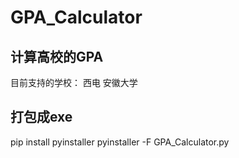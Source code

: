 # GPA_Calculator
## 计算高校的GPA
目前支持的学校：
西电 安徽大学

## 打包成exe
pip install pyinstaller
pyinstaller -F GPA_Calculator.py